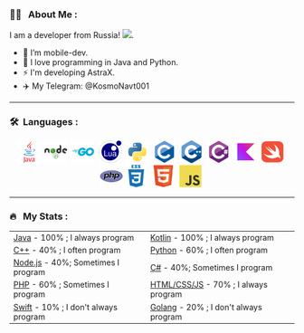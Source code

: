 ### :woman_technologist: &nbsp; About Me :

I am a developer from Russia! <img src="https://media.giphy.com/media/WUlplcMpOCEmTGBtBW/giphy.gif" width="30">.
- 🔭 I’m mobile-dev.
- 🌱 I love programming in Java and Python.
- ⚡ I'm developing AstraX.
- ✈️ My Telegram: @KosmoNavt001

---

### 🛠 &nbsp;Languages :

<p>
<div align="center">
  <img src="https://github.com/devicons/devicon/blob/master/icons/java/java-original-wordmark.svg" title="Java" alt="Java" width="40" height="40"/>&nbsp;
   <img src="https://github.com/devicons/devicon/blob/master/icons/nodejs/nodejs-original-wordmark.svg" title="NodeJS" alt="NodeJS" width="40" height="40"/>&nbsp;
  <img src="https://github.com/devicons/devicon/blob/master/icons/go/go-original-wordmark.svg" title="Go" alt="Go" width="40" height="40"/>&nbsp;
  <img src="https://github.com/devicons/devicon/blob/master/icons/lua/lua-original.svg" title="Lua" alt="Lua" width="40" height="40"/>&nbsp;
  <img src="https://github.com/devicons/devicon/blob/master/icons/python/python-original.svg" title="Python" alt="Python" width="40" height="40"/>&nbsp;
  <img src="https://github.com/devicons/devicon/blob/master/icons/c/c-original.svg" title="C" alt="C" width="40" height="40"/>&nbsp;
  <img src="https://github.com/devicons/devicon/blob/master/icons/cplusplus/cplusplus-original.svg" title="C++" alt="C++" width="40" height="40"/>&nbsp;
  <img src="https://github.com/devicons/devicon/blob/master/icons/csharp/csharp-original.svg" title="C#"  alt="C#" width="40" height="40"/>&nbsp;
  <img src="https://github.com/devicons/devicon/blob/master/icons/kotlin/kotlin-original.svg" title="Kotlin"  alt="Kotlin" width="40" height="40"/>&nbsp;
  <img src="https://github.com/devicons/devicon/blob/master/icons/swift/swift-original.svg" title="Swift" alt="Swift" width="40" height="40"/>&nbsp;
  <img src="https://github.com/devicons/devicon/blob/master/icons/php/php-original.svg" title="PHP" **alt="PHP" width="40" height="40"/>
  <img src="https://github.com/devicons/devicon/blob/master/icons/css3/css3-plain-wordmark.svg"  title="CSS3" alt="CSS" width="40" height="40"/>&nbsp;
  <img src="https://github.com/devicons/devicon/blob/master/icons/html5/html5-original.svg" title="HTML5" alt="HTML" width="40" height="40"/>&nbsp;
  <img src="https://github.com/devicons/devicon/blob/master/icons/javascript/javascript-original.svg" title="JavaScript" alt="JavaScript" width="40" height="40"/>&nbsp;
</div>
</p>

---

### 🔥 &nbsp; My Stats :
<div>
  <table align="center">
          <tr>
              <td><a href="https://t.me/KosmoNavtDeveloper">Java</a> - 100% ; I always program</td>
              <td><a href="https://t.me/KosmoNavtDeveloper">Kotlin</a> - 100% ; I always program</td>
          </tr>
          <tr>
              <td><a href="https://t.me/KosmoNavtDeveloper">C++</a> - 40% ; I often program</td>
              <td><a href="https://t.me/KosmoNavtDeveloper">Python</a> - 60% ; I often program</td>
          </tr>
          <tr>
              <td><a href="https://t.me/KosmoNavtDeveloper">Node.js</a> - 40%;  Sometimes I program</td>
              <td><a href="https://t.me/KosmoNavtDeveloper">С#</a> - 40%; Sometimes I program</td>
          </tr>
          <tr>
              <td><a href="https://t.me/KosmoNavtDeveloper">PHP</a> - 60% ; Sometimes I program</td>
              <td><a href="https://t.me/KosmoNavtDeveloper">HTML/CSS/JS</a> - 70% ; I always program</td>
          </tr>
          <tr>
              <td><a href="https://t.me/KosmoNavtDeveloper">Swift</a> - 10% ; I don't always program</td>
              <td><a href="https://t.me/KosmoNavtDeveloper">Golang</a> - 20% ; I don't always program</td>
          </tr>
  </table>
</div>

<!-- BLOG-POST-LIST:START -->
<!-- BLOG-POST-LIST:END -->
